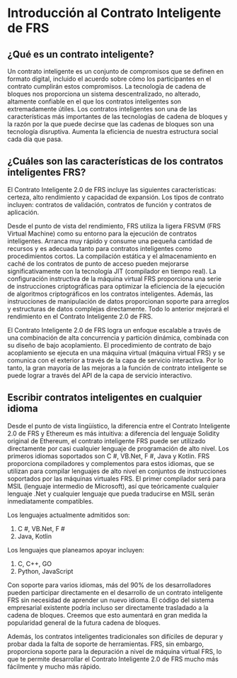 # Introducción al Contrato Inteligente de FRS

## ¿Qué es un contrato inteligente?

Un contrato inteligente es un conjunto de compromisos que se definen en formato digital, incluido el acuerdo sobre cómo los participantes en el contrato cumplirán estos compromisos. La tecnología de cadena de bloques nos proporciona un sistema descentralizado, no alterado, altamente confiable en el que los contratos inteligentes son extremadamente útiles. Los contratos inteligentes son una de las características más importantes de las tecnologías de cadena de bloques y la razón por la que puede decirse que las cadenas de bloques son una tecnología disruptiva. Aumenta la eficiencia de nuestra estructura social cada día que pasa.

## ¿Cuáles son las características de los contratos inteligentes FRS?

El Contrato Inteligente 2.0 de FRS incluye las siguientes características: certeza, alto rendimiento y capacidad de expansión. Los tipos de contrato incluyen: contratos de validación, contratos de función y contratos de aplicación.

Desde el punto de vista del rendimiento, FRS utiliza la ligera FRSVM (FRS Virtual Machine) como su entorno para la ejecución de contratos inteligentes. Arranca muy rápido y consume una pequeña cantidad de recursos y es adecuada tanto para contratos inteligentes como procedimientos cortos. La compilación estática y el almacenamiento en caché de los contratos de punto de acceso pueden mejorarse significativamente con la tecnología JIT (compilador en tiempo real). La configuración instructiva de la máquina virtual FRS proporciona una serie de instrucciones criptográficas para optimizar la eficiencia de la ejecución de algoritmos criptográficos en los contratos inteligentes. Además, las instrucciones de manipulación de datos proporcionan soporte para arreglos y estructuras de datos complejas directamente. Todo lo anterior mejorará el rendimiento en el Contrato Inteligente 2.0 de FRS.

El Contrato Inteligente 2.0 de FRS logra un enfoque escalable a través de una combinación de alta concurrencia y partición dinámica, combinada con su diseño de bajo acoplamiento. El procedimiento de contrato de bajo acoplamiento se ejecuta en una máquina virtual (máquina virtual FRS) y se comunica con el exterior a través de la capa de servicio interactiva. Por lo tanto, la gran mayoría de las mejoras a la función de contrato inteligente se puede lograr a través del API de la capa de servicio interactivo.

## Escribir contratos inteligentes en cualquier idioma

Desde el punto de vista lingüístico, la diferencia entre el Contrato Inteligente 2.0 de FRS y Ethereum es más intuitiva: a diferencia del lenguaje Solidity original de Ethereum, el contrato inteligente FRS puede ser utilizado directamente por casi cualquier lenguaje de programación de alto nivel. Los primeros idiomas soportados son C #, VB.Net, F #, Java y Kotlin. FRS proporciona compiladores y complementos para estos idiomas, que se utilizan para compilar lenguajes de alto nivel en conjuntos de instrucciones soportados por las máquinas virtuales FRS. El primer compilador será para MSIL (lenguaje intermedio de Microsoft), así que teóricamente cualquier lenguaje .Net y cualquier lenguaje que pueda traducirse en MSIL serán inmediatamente compatibles.

Los lenguajes actualmente admitidos son:

1. C #, VB.Net, F #
2. Java, Kotlin

Los lenguajes que planeamos apoyar incluyen:

1. C, C++, GO
2. Python, JavaScript

Con soporte para varios idiomas, más del 90% de los desarrolladores pueden participar directamente en el desarrollo de un contrato inteligente FRS sin necesidad de aprender un nuevo idioma. El código del sistema empresarial existente podría incluso ser directamente 
trasladado a la cadena de bloques. Creemos que esto aumentará en gran medida la popularidad general de la futura cadena de bloques.

Además, los contratos inteligentes tradicionales son difíciles de depurar y probar dada la falta de soporte de herramientas. FRS, sin embargo, proporciona soporte para la depuración a nivel de máquina virtual FRS, lo que te permite desarrollar el Contrato Inteligente 2.0 de FRS mucho más fácilmente y mucho más rápido.

